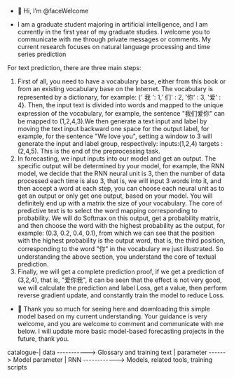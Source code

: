 - 👋 Hi, I’m @faceWelcome

- I am a graduate student majoring in artificial intelligence, and I am currently in the first year of my graduate studies. I welcome you to communicate with me through private messages or comments. My current research focuses on natural language 
processing and time series prediction

For text prediction, there are three main steps:
1. First of all, you need to have a vocabulary base, either from this book or from an existing vocabulary base on the Internet. The vocabulary is represented by a dictionary, for example: {' 我 ': 1,' 们' : 2, '你' : 3, '爱' : 4}. Then, the input text is divided into words and mapped to the unique expression of the vocabulary, for example, the sentence "我们爱你" can be mapped to (1,2,4,3).We then generate a text input and label by moving the text input backward one space for the output label, for example, for the sentence "We love you", setting a window to 3 will generate the input and label group, respectively: inputs:(1,2,4) targets :(2,4,5). This is the end of the preprocessing task.
2. In forecasting, we input inputs into our model and get an output. The specific output will be determined by your model, for example, the RNN model, we decide that the RNN neural unit is 3, then the number of data processed each time is also 3, that is, we will input 3 words into it, and then accept a word at each step, you can choose each neural unit as to get an output or only get one output, based on your model. You will definitely end up with a matrix the size of your vocabulary. The core of predictive text is to select the word mapping corresponding to probability. We will do Softmax on this output, get a probability matrix, and then choose the word with the highest probability as the output, for example: (0.3, 0.2, 0.4, 0.1), from which we can see that the position with the highest probability is the output word, that is, the third position, corresponding to the word "你" in the vocabulary we just illustrated. So understanding the above section, you understand the core of textual prediction.
3. Finally, we will get a complete prediction proof, if we get a prediction of (3,2,4), that is, "爱你我", it can be seen that the effect is not very good, we will calculate the prediction and label Loss, get a value, then perform reverse gradient update, and constantly train the model to reduce Loss.

- 👋 Thank you so much for seeing here and downloading this simple model based on my current understanding. Your guidance is very welcome, and you are welcome to comment and communicate with me below. I will update more basic model-based forecasting projects in the future, thank you.

catalogue-| data -----------> Glossary and training text
          | parameter ------> Model parameter
          | RNN ------------> Models, related tools, training scripts
